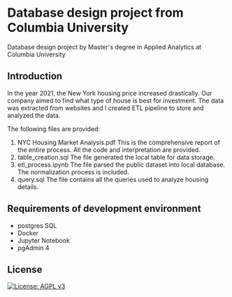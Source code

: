 # Database design project from Columbia University
Database design project by Master's degree in Applied Analytics at Columbia University

## Introduction
In the year 2021, the New York housing price increased drastically. Our company aimed to find what type of house is best for investment. The data was extracted from websites and I created ETL pipeline to store and analyzed the data.

The following files are provided:
1. NYC Housing Market Analysis.pdf
This is the comprehensive report of the entire process. All the code and interpretation are provided.
2. table_creation.sql
The file generated the local table for data storage.
3. etl_process.ipynb
The file parsed the public dataset into local database. The normalization process is included.
4. query.sql
The file contains all the queries used to analyze housing details.


## Requirements of development environment
- postgres SQL
- Docker
- Jupyter Notebook
- pgAdmin 4
## License
[![License: AGPL v3](https://img.shields.io/badge/License-AGPL_v3-green.svg)](https://www.gnu.org/licenses/agpl-3.0)
